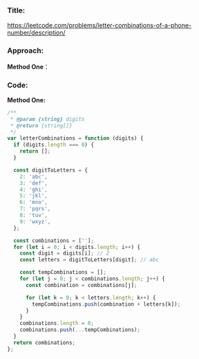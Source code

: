 ### **Title:**

https://leetcode.com/problems/letter-combinations-of-a-phone-number/description/

### **Approach:**

**Method One**：

### **Code:**

**Method One:**

```js
/**
 * @param {string} digits
 * @return {string[]}
 */
var letterCombinations = function (digits) {
  if (digits.length === 0) {
    return [];
  }

  const digitToLetters = {
    2: 'abc',
    3: 'def',
    4: 'ghi',
    5: 'jkl',
    6: 'mno',
    7: 'pqrs',
    8: 'tuv',
    9: 'wxyz',
  };

  const combinations = [''];
  for (let i = 0; i < digits.length; i++) {
    const digit = digits[i]; // 2
    const letters = digitToLetters[digit]; // abc

    const tempCombinations = [];
    for (let j = 0; j < combinations.length; j++) {
      const combination = combinations[j];

      for (let k = 0; k < letters.length; k++) {
        tempCombinations.push(combination + letters[k]);
      }
    }
    combinations.length = 0;
    combinations.push(...tempCombinations);
  }
  return combinations;
};
```
